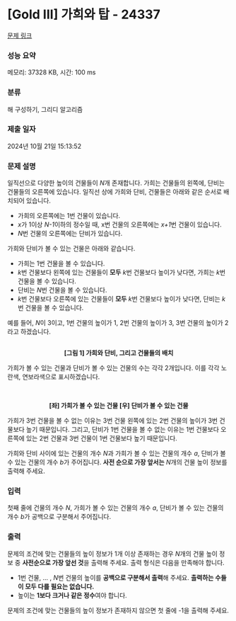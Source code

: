 # [Gold III] 가희와 탑 - 24337 

[문제 링크](https://www.acmicpc.net/problem/24337) 

### 성능 요약

메모리: 37328 KB, 시간: 100 ms

### 분류

해 구성하기, 그리디 알고리즘

### 제출 일자

2024년 10월 21일 15:13:52

### 문제 설명

<p>일직선으로 다양한 높이의 건물들이 <em>N</em>개 존재합니다. 가희는 건물들의 왼쪽에, 단비는 건물들의 오른쪽에 있습니다. 일직선 상에 가희와 단비, 건물들은 아래와 같은 순서로 배치되어 있습니다.</p>

<ul>
	<li>가희의 오른쪽에는 1번 건물이 있습니다.</li>
	<li><em>x</em>가 1이상 <em>N-1</em>이하의 정수일 때, x번 건물의 오른쪽에는 <em>x+1</em>번 건물이 있습니다.</li>
	<li><em>N</em>번 건물의 오른쪽에는 단비가 있습니다.</li>
</ul>

<p>가희와 단비가 볼 수 있는 건물은 아래와 같습니다.</p>

<ul>
	<li>가희는 1번 건물을 볼 수 있습니다.</li>
	<li><em>k</em>번 건물보다 왼쪽에 있는 건물들이 <strong>모두</strong> <em>k</em>번 건물보다 높이가 낮다면, 가희는 <em>k</em>번 건물을 볼 수 있습니다.</li>
	<li>단비는 <em>N</em>번 건물을 볼 수 있습니다.</li>
	<li><em>k</em>번 건물보다 오른쪽에 있는 건물들이 <strong>모두</strong> <em>k</em>번 건물보다 높이가 낮다면, 단비는 <em>k</em>번 건물을 볼 수 있습니다.</li>
</ul>

<p>예를 들어, <em>N</em>이 3이고, 1번 건물의 높이가 1, 2번 건물의 높이가 3, 3번 건물의 높이가 2라고 하겠습니다.</p>

<p style="text-align: center;"><img alt="" src="https://upload.acmicpc.net/5a6e0313-a6d1-43b4-9997-926cae9b0905/-/preview/"></p>

<p style="text-align: center;"><strong>[그림 1] 가희와 단비, 그리고 건물들의 배치</strong></p>

<p>가희가 볼 수 있는 건물과 단비가 볼 수 있는 건물의 수는 각각 2개입니다. 이를 각각 노란색, 연보라색으로 표시하겠습니다.</p>

<p style="text-align: center;"><img alt="" src="https://upload.acmicpc.net/f0583b2b-3237-498e-95cf-af714b52cd15/-/preview/">  <img alt="" src="https://upload.acmicpc.net/777defd0-84a6-40ae-a24f-89154fa6ab8c/-/preview/"></p>

<p style="text-align: center;"><strong>[좌] 가희가 볼 수 있는 건물 [우] 단비가 볼 수 있는 건물</strong></p>

<p>가희가 3번 건물을 볼 수 없는 이유는 3번 건물 왼쪽에 있는 2번 건물의 높이가 3번 건물보다 높기 때문입니다. 그리고, 단비가 1번 건물을 볼 수 없는 이유는 1번 건물보다 오른쪽에 있는 2번 건물과 3번 건물이 1번 건물보다 높기 때문입니다.</p>

<p>가희와 단비 사이에 있는 건물의 개수 <em>N</em>과 가희가 볼 수 있는 건물의 개수 <em>a</em>, 단비가 볼 수 있는 건물의 개수 <em>b</em>가 주어집니다. <strong>사전 순으로 가장 앞서는</strong> <em>N</em>개의 건물 높이 정보를 출력해 주세요.</p>

### 입력 

 <p>첫째 줄에 건물의 개수 <em>N</em>, 가희가 볼 수 있는 건물의 개수 <em>a</em>, 단비가 볼 수 있는 건물의 개수 <em>b</em>가 공백으로 구분해서 주어집니다.</p>

### 출력 

 <p>문제의 조건에 맞는 건물들의 높이 정보가 1개 이상 존재하는 경우 <em>N</em>개의 건물 높이 정보 중 <strong>사전순으로 가장 앞선 것</strong>을 출력해 주세요. 출력 형식은 다음을 만족해야 합니다.</p>

<ul>
	<li>1번 건물, ... , <em>N</em>번 건물의 높이를 <strong>공백으로 구분해서 출력</strong>해 주세요. <strong>출력하는 수들이 모두 다를 필요는 없습니다.</strong></li>
	<li>높이는 <strong>1보다 크거나 같은 정수</strong>여야 합니다.</li>
</ul>

<p>문제의 조건에 맞는 건물들의 높이 정보가 존재하지 않으면 첫 줄에 -1을 출력해 주세요.</p>

